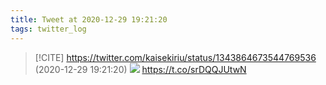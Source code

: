 ```yaml
---
title: Tweet at 2020-12-29 19:21:20
tags: twitter_log
---
```


> [!CITE] https://twitter.com/kaisekiriu/status/1343864673544769536 (2020-12-29 19:21:20)
> ![](https://twitter.com/kaisekiriu/status/1343864673544769536)
> https://t.co/srDQQJUtwN

